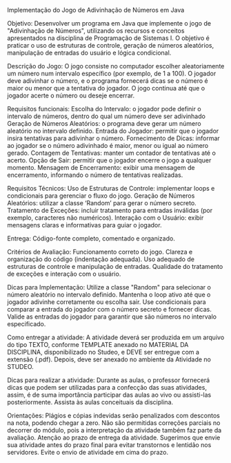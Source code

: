 Implementação do Jogo de Adivinhação de Números em Java

Objetivo:
Desenvolver um programa em Java que implemente o jogo de "Adivinhação de Números", utilizando os recursos e conceitos apresentados na disciplina de Programação de Sistemas I. O objetivo é praticar o uso de estruturas de controle, geração de números aleatórios, manipulação de entradas do usuário e lógica condicional.
 
Descrição do Jogo:
O jogo consiste no computador escolher aleatoriamente um número num intervalo específico (por exemplo, de 1 a 100). O jogador deve adivinhar o número, e o programa fornecerá dicas se o número é maior ou menor que a tentativa do jogador. O jogo continua até que o jogador acerte o número ou deseje encerrar.
 
Requisitos funcionais:
Escolha do Intervalo: o jogador pode definir o intervalo de números, dentro do qual um número deve ser adivinhado
Geração de Números Aleatórios: o programa deve gerar um número aleatório no intervalo definido.
Entrada do Jogador: permitir que o jogador insira tentativas para adivinhar o número.
Fornecimento de Dicas: informar ao jogador se o número adivinhado é maior, menor ou igual ao número gerado.
Contagem de Tentativas: manter um contador de tentativas até o acerto.
Opção de Sair: permitir que o jogador encerre o jogo a qualquer momento.
Mensagem de Encerramento: exibir uma mensagem de encerramento, informando o número de tentativas realizadas.

Requisitos Técnicos:
Uso de Estruturas de Controle: implementar loops e condicionais para gerenciar o fluxo do jogo.
Geração de Números Aleatórios: utilizar a classe ‘Random’ para gerar o número secreto.
Tratamento de Exceções: incluir tratamento para entradas inválidas (por exemplo, caracteres não numéricos).
Interação com o Usuário: exibir mensagens claras e informativas para guiar o jogador.
 
Entrega:
Código-fonte completo, comentado e organizado.
 
Critérios de Avaliação:
Funcionamento correto do jogo.
Clareza e organização do código (indentação adequada).
Uso adequado de estruturas de controle e manipulação de entradas.
Qualidade do tratamento de exceções e interação com o usuário.
 
Dicas para Implementação:
Utilize a classe "Random" para selecionar o número aleatório no intervalo definido.
Mantenha o loop ativo até que o jogador adivinhe corretamente ou escolha sair.
Use condicionais para comparar a entrada do jogador com o número secreto e fornecer dicas.
Valide as entradas do jogador para garantir que são números no intervalo especificado.

Como entregar a atividade:
A atividade deverá ser produzida em um arquivo do tipo TEXTO, conforme TEMPLATE anexado no MATERIAL DA DISCIPLINA, disponibilizado no Studeo, e DEVE ser entregue com a extensão (.pdf). Depois, deve ser anexado no ambiente da Atividade no STUDEO.
 
Dicas para realizar a atividade:
Durante as aulas, o professor fornecerá dicas que podem ser utilizadas para a confecção das suas atividades, assim, é de suma importância participar das aulas ao vivo ou assisti-las posteriormente.
Assista às aulas conceituais da disciplina.
 
Orientações:
Plágios e cópias indevidas serão penalizados com descontos na nota, podendo chegar a zero.
Não são permitidas correções parciais no decorrer do módulo, pois a interpretação da atividade também faz parte da avaliação.
Atenção ao prazo de entrega da atividade. Sugerimos que envie sua atividade antes do prazo final para evitar transtornos e lentidão nos servidores. Evite o envio de atividade em cima do prazo.